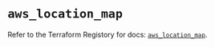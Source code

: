 # `aws_location_map`

Refer to the Terraform Registory for docs: [`aws_location_map`](https://registry.terraform.io/providers/hashicorp/aws/5.5.0/docs/resources/location_map).
